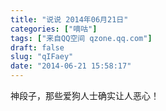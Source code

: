 ```yaml
---
title: "说说 2014年06月21日"
categories: ["嘀咕"]
tags: ["来自QQ空间 qzone.qq.com"]
draft: false
slug: "qIFaey"
date: "2014-06-21 15:58:17"
---
```


神段子，那些爱狗人士确实让人恶心！
